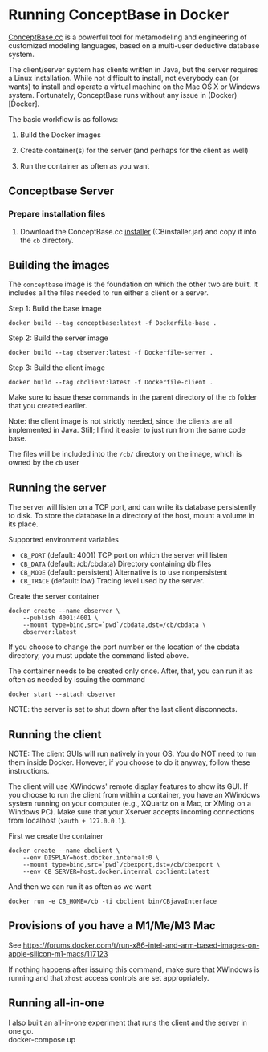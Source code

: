 # Running ConceptBase in Docker

[ConceptBase.cc](http://conceptbase.sourceforge.net) is a powerful tool for metamodeling and engineering of customized modeling languages, based on a multi-user deductive database system. 

The client/server system has clients written in Java, but the server requires a Linux installation. While not difficult to install, not everybody can (or wants) to install and operate a virtual machine on the Mac OS X or Windows system. Fortunately, ConceptBase runs without any issue in (Docker)[Docker].

The basic workflow is as follows:

1. Build the Docker images

2. Create container(s) for the server (and perhaps for the client as well)

3. Run the container as often as you want



## Conceptbase Server

### Prepare installation files

1. Download the ConceptBase.cc [installer](http://conceptbase.sourceforge.net/CB-Download.html) (CBinstaller.jar) and copy it into the `cb` directory.


## Building the images

The `conceptbase` image is the foundation on which the other two are built. It includes all the files needed to run either a client or a server.

Step 1: Build the base image

    docker build --tag conceptbase:latest -f Dockerfile-base .

Step 2: Build the server image

    docker build --tag cbserver:latest -f Dockerfile-server .

Step 3: Build the client image

    docker build --tag cbclient:latest -f Dockerfile-client .


Make sure to issue these commands in the parent directory of the `cb` folder that you created earlier.

Note: the client image is not strictly needed, since the clients are all implemented in Java. Still; I find it easier to just run from the same code base.

The files will be included into the `/cb/` directory on the image, which is owned by the `cb` user

## Running the server

The server will listen on a TCP port, and can write its database persistently to disk. To store the database in a directory of the host, mount a volume in its place.

Supported environment variables

* `CB_PORT` (default: 4001) TCP port on which the server will listen
* `CB_DATA` (default: /cb/cbdata) Directory containing db files
* `CB_MODE` (default: persistent) Alternative is to use nonpersistent
* `CB_TRACE` (default: low) Tracing level used by the server. 

Create the server container

    docker create --name cbserver \
    	--publish 4001:4001 \
		--mount type=bind,src=`pwd`/cbdata,dst=/cb/cbdata \
		cbserver:latest

If you choose to change the port number or the location of the cbdata directory, you must update the command listed above.

The container needs to be created only once. After, that, you can run it as often as needed by issuing the command

    docker start --attach cbserver


NOTE: the server is set to shut down after the last client disconnects.

## Running the client

NOTE: The client GUIs will run natively in your OS. You do NOT need to run them inside Docker. However, if you choose to do it anyway, follow these instructions.

The client will use XWindows' remote display features to show its GUI. If you choose to run the client from within a container, you have an XWindows system running on your computer (e.g., XQuartz on a Mac, or XMing on a Windows PC). Make sure that your Xserver accepts incoming connections from localhost (`xauth + 127.0.0.1`).


First we create the container

    docker create --name cbclient \
    	--env DISPLAY=host.docker.internal:0 \
		--mount type=bind,src=`pwd`/cbexport,dst=/cb/cbexport \
		--env CB_SERVER=host.docker.internal cbclient:latest

And then we can run it as often as we want

    docker run -e CB_HOME=/cb -ti cbclient bin/CBjavaInterface

## Provisions of you have a M1/Me/M3 Mac

See https://forums.docker.com/t/run-x86-intel-and-arm-based-images-on-apple-silicon-m1-macs/117123


If nothing happens after issuing this command, make sure that XWindows is running and that `xhost` access controls are set appropriately.

## Running all-in-one

I also built an all-in-one experiment that runs the client and the server in one go.	
    docker-compose up


